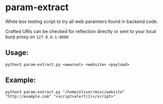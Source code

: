 # param-extract
White box testing script to try all web paramters found in backend code.

Crafted URIs can be checked for reflection directly or sent to your local burp proxy on `127.0.0.1:8080`

## Usage:
`python3 param-extract.py <wwwroot> <website> <payload>`

## Example:
`python3 param-extract.py "/home/oliver/misc/website" "http://example.com" "<script>alert(1)</script>"`

